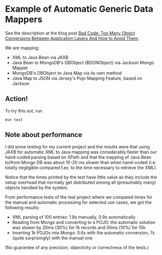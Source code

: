 Example of Automatic Generic Data Mappers
=========================================

See the description at the blog post [Bad Code: Too Many Object Conversions Between Application Layers And How to Avoid Them](http://theholyjava.wordpress.com/2012/05/12/bad-code-too-many-object-conversions-between-application-layers-and-how-to-avoid-them/).

We are mapping:

* XML to Java Bean via JAXB
* Java Bean to MongoDB's DBObject (BSONObject) via Jackson Mongo Mapper
* MongoDB's DBObject to Java Map via its own method
* Java Map to JSON via Jersey's Pojo Mapping Feature, based on Jackson

Action!
-------

To try this out, run
```
mvn test
```

Note about performance
----------------------

I did some testing for my current project and the results were that using JAXB for automatic XML to Java
mapping was considerably faster than our hand-coded parsing based on XPath and that the
mapping of Java Bean to/from Mongo DB was about 10-20 ms slower than when hand-coded (i.e. totally
negligible compared f.ex. to the time necessary to retrieve the XML).

Notice that the times printed by the test have little value as they include the setup overhead that
normally get distributed among all (presumably many) objects handled by the system.

From performance tests of the real project where we compared times for the manual and automatic processing
for selected use cases, we got the following results:

* XML parsing of 100 entries: 1.8s manually, 0.9s automatically
* Reading from Mongo and converting to a POJO: the automatic solution was slower by 20ms (30%) for 1k records and 50ms (10%) for 10k
* Inserting 1k POJOs into Mongo: 0.6s with the automatic conversion, 7s (quite surprisingly) with the manual one

(No guarantee of any precision, objectivity or correctness of the tests.)
